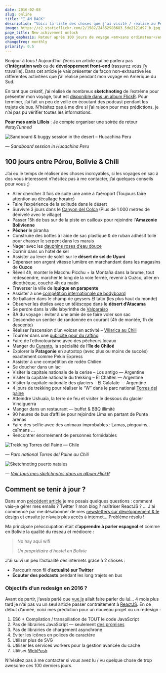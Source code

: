 ```yaml
---
date: 2016-02-08
slug: online
title: "I AM BACK"
description: "Voici la liste des choses que j’ai visité / réalisé au Pérou, en Bolivie et au Chili"
image: https://c2.staticflickr.com/2/1582/24352983683_5de2121d97_b.jpg
page_title: New achivement unlock
page_emphasis: Retour après 100 jours de voyage <em>sans ordinateur</em>
changefreq: monthly
priority: 0.5
---
```


Bonjour à tous ! Aujourd’hui j’écris un article qui ne parlera pas d’__intégration web__ ou de __développement front-end__ (rassurez vous j’y travaille). Dans cet article je vais présenter de façon non-exhaustive les différentes activitées que j’ai réalisé pendant mon voyage en Amérique du Sud.

En tant que créatif, j’ai réalisé de nombreux __sketchnoting__ de l’extrême pour présenter mon voyage, tout est [disponible dans un album FlickR](https://www.flickr.com/photos/geekgrunge/albums/72157663947436340). Pour terminer, j’ai fait un peu de veille en écoutant des podcast pendant les trajets de bus. N’hésitez pas à me dire si j’ai raison pour mes prédictions, je n’ai pas pu vérifier toutes les informations.

__Pour mes amis Lillois__ : Je compte organiser une soirée de retour _#stayTunned_

![Sandboard & buggy session in the desert – Hucachina Peru](https://c2.staticflickr.com/2/1483/24822137141_1fb7487b41_b.jpg)

_— Sandboard session in Hucachina Peru_

## 100 jours entre Pérou, Bolivie & Chili

J’ai eu le temps de réaliser des choses incroyables, si les voyages en sac à dos vous interessent n’hésitez pas à me contacter, j’ai quelques conseils pour vous ;)

- Aller chercher 3 fois de suite une amie à l’aéroport (Toujours faire attention au décallage horaire)
- Faire l’expérience de la solitude dans le désert
- Survivre 3 jours dans le [Canyon del Colca](http://www.colcaperu.gob.pe/) (Plus de 1 000 mètres de dénivelé avec le village)
- Passer 15h de bus sur de la piste en cailloux pour rejoindre l’__Amazonie Bolivienne__
- __Pêcher__ le piranha
- Construire des bottes à l’aide de sac plastique & de ruban adhésif toilé pour chasser le serpent dans les marais
- Nager avec les [dauphins roses d’eau douce](https://fr.wikipedia.org/wiki/Boto)
- Dormir dans un hôtel de sel
- Assister au lever de soleil sur le __désert de sel de Uyuni__
- Dépenser son argent vitesse lumière en marchandant dans les magasins de __Cuzco__
- Réveil 4h, monter le Macchu Picchu + la Montaña dans la brume, tout redescendre, marcher le long de la voie ferrée, revenir à Cuzco, aller en dicothèque, couché 4h du matin
- Traverser la ville de __Iquique en parapente__
- Assister à une [compétition internationale de bodyboard](https://www.isasurf.org/events/isa-world-bodyboard-championship/)
- Se ballader dans le champ de geysers El tatio (les plus haut du monde)
- Observer les étoiles avec un téléscope dans le __désert d’Atacama__
- Se perdre dans la ville labyrinthe de [Valparaiso](http://www.routard.com/guide_voyage_lieu/3484-valparaiso.htm)
- BA du voyage : éviter à une amie de se faire voler son sac
- Descendre un sentier de randonnée en courant (4h de montée, 1h de descente)
- Réaliser l’ascension d’un volcan en activité – [Villarica au Chili](https://fr.wikipedia.org/wiki/Villarrica_%28volcan%29)
- Tourner dans une [publicité pour du rafting](https://www.facebook.com/PuconSierraNevada/)
- Faire de l’ethnotourisme avec des pêcheurs locaux
- Manger du [Curanto](https://www.youtube.com/watch?v=rVXFtaFvKa8), la spécialité de l’__île de Chiloé__
- Explorer la __Patagonie__ en autostop (avec plus ou moins de succès) exactement comme Pekin Express
- Assister à une compétition de rodéo Chilien
- Se doucher dans un lac
- Visiter la capitale nationale de la cerise – Los antigo — Argentine
- Visiter la capitale nationale du trekking – El Chalten — Argentine
- Visiter la capitale nationale des glaciers – El Calafate — Argentine
- 4 jours de trekking pour réaliser le “W” dans le parc national [Torres del paine](http://www.torresdelpaine.com/)
- Atteindre Ushuaïa, la terre de feu et visiter le dessous du glacier Vinciguerra
- Manger dans un restaurant — buffet & BBQ illimité
- 90 heures de bus d’affilée pour rejoindre Lima en partant de Punta arenas
- Faire des selfie avec des animaux improbables : Lamas, pingouins, caïmans …
- Rencontrer énormément de personnes formidables

![Trekking Torres del Paine — Chile](https://c2.staticflickr.com/2/1590/24892127996_2e97c8910e_b.jpg)

_— Parc national Torres del Paine au Chili_

![Sketchnoting puerto natales](https://c2.staticflickr.com/2/1513/24317249103_0547f9b8d2_b.jpg)

_— [Voir tous mes sketchnotes dans un album FlickR](https://www.flickr.com/photos/geekgrunge/albums/72157663947436340)_

## Comment se tenir à jour ?

Dans mon [précédent article](http://davidl.fr/blog/offthegrid.html) je me posais quelques questions : comment vais–je gérer mes emails ? Twitter ? mon blog ? maîtriser ReactJS ? … J'ai commencé par me désabonner de mes [newsletters sur développement & le design](http://davidl.fr/newsletter.html) et ensuite je n’avais plus accès à internet… Problème résolu !

Ma principale préoccupation était d’__apprendre à parler espagnol__ et comme en Bolivie la qualité du réseau et médiocre :

> No hay aquì wifi
>
> <cite>Un propriétaire d’hostel en Bolivie</cite>

J'ai suivi un peu l’actualité des internets grâce à 2 choses :

- Parcourir mon fil d’__actualité sur Twitter__
- __Écouter des podcasts__ pendant les long trajets en bus

### Objectifs d’un redesign en 2016 ?

Avant de partir, j‘avais parié que [vue.js](http://vuejs.org/) allait faire parler du lui… 4 mois plus tard je n‘ai pas vu un seul article passer contraitement à [ReactJS](https://github.com/facebook/react). En ce début d’année, voici mes prédiction pour un nouveau projet ou un redesign :

1. ES6 + Compilation / transpillation de TOUT le code JavaScript
2. Pas de librairies JavaScript — seulement [des promises](http://insertafter.com/fr/blog/promises_javascript_ouvrons_capot.html)
3. Pas de librairies de chargement asynchrone
4. Éviter les icônes en polices de caractère
5. Utiliser plus de SVG
6. Utiliser les services workers pour la gestion avancée du cache
7. Utiliser [WebPush](https://developer.mozilla.org/en-US/docs/Web/API/Push_API)

N’hésitez pas à me contacter si vous avez lu / vu quelque chose de trop awesome ces 100 derniers jours.
